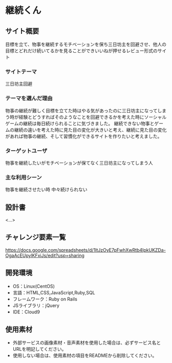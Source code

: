 # 継続くん

## サイト概要
目標を立て、物事を継続するモチベーションを保ち三日坊主を回避させ、他人の目標とどれだけ続いてるかを見ることができいいねが押せるレビュー形式のサイト

### サイトテーマ
三日坊主回避

### テーマを選んだ理由
物事の継続が難しく目標を立てた時はやる気があったのに三日坊主になってしまう時が経験とどうすればそのようなことを回避できるかを考えた時にソーシャルゲームの継続は毎日続けられることに気づきました。
継続できない物事とゲームの継続の違いを考えた時に見た目の変化が大きいと考え、継続に見た目の変化があれば物事の継続、そして習慣化ができるサイトを作りたいと考えました。

### ターゲットユーザ
物事を継続したいがモチベーションが保てなく三日坊主になってしまう人

### 主な利用シーン
物事を継続させたい時
中々続けられない

## 設計書
<...>

## チャレンジ要素一覧
https://docs.google.com/spreadsheets/d/1ltJzOyE7pFwhXwRtb4IpkUKZDa-OgaAcEUpylKFxiJs/edit?usp=sharing

## 開発環境
- OS：Linux(CentOS)
- 言語：HTML,CSS,JavaScript,Ruby,SQL
- フレームワーク：Ruby on Rails
- JSライブラリ：jQuery
- IDE：Cloud9

## 使用素材
- 外部サービスの画像素材・音声素材を使用した場合は、必ずサービス名とURLを明記してください。
- 使用しない場合は、使用素材の項目をREADMEから削除してください。
